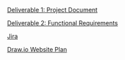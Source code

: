 [Deliverable 1: Project Document](https://docs.google.com/document/d/1qvKRpxlpYWQecKnf5UdRj4bNGQpMqiRhFnZRe6c1OKo/edit?usp=sharing)

[Deliverable 2: Functional Requirements](https://docs.google.com/document/d/15YNmKwkxfkvX6OTlKG83YQ5qtGbaL_ctJ_EB14hhv-4/edit?usp=sharing)

[Jira](https://cs440proj.atlassian.net/jira/software/projects/CS440/boards/1)

[Draw.io Website Plan](https://drive.google.com/file/d/1MF1Otc_CCyZcYn7nrSObG02eLefP255W/view?usp=sharing)
